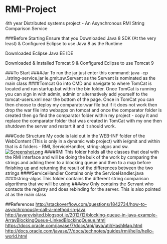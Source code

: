 # RMI-Project
4th year Distributed systems project - An Asynchronous RMI String Comparison Service

###Before Starting
Ensure that you
Downloaded Java 8 SDK (At the very least) & Configured Eclipse to use Java 8 as the Runtime

Downloaded Eclipse Java EE IDE

Downloaded & Installed Tomcat 9 & Configured Eclipse to use Tomcat 9

###To Start
####Jar
To run the jar just enter this command:
java -cp ./string-service.jar ie.gmit.sw.Servant
as the Servant is nominated as the main class
####Tomcat
Go into CMD and navigate to where TomCat is located and run startup.bat within the bin folder.
Once TomCat is running you can sign in with admin, admin or alternatively add yourself to the tomcat-users.xml near the bottom of the page. Once in TomCat you can then choose to deploy my comparator.war file but if it does not work then drop the war file into webapps on tomcat and once the comparator folder is created then go find the comparator folder within my project - copy it and replace the comparator folder that was created in TomCat with my one then shutdown the server and restart it and it should work.

###Code Structure
My code is laid out in the WEB-INF folder of the WebContent (This is only in a dynamic web project) with ie/gmit and within that is 4 folders - RMI, ServiceHandler, string-algos and sw.
[![Screenshot.png](https://s28.postimg.org/j4q8x03od/Screenshot.png)](https://postimg.org/image/og55hppqx/)
####RMI
This folder holds all the classes that deal with the RMI interface and will be doing the bulk of the work by comparing the strings and adding them to a blocking queue and then to a map before finishing up and returning the result of the differences between the two strings
####ServiceHandler
Contains only the ServiceHandler.java
####string-algos
This folder contains the different string comparison algorithms that we will be using
####sw
Only contains the Servant who contacts the registry and does rebinding for the server. This is also pointed at as the main class

##References
http://stackoverflow.com/questions/1842734/how-to-asynchronously-call-a-method-in-java
http://javarevisited.blogspot.ie/2012/12/blocking-queue-in-java-example-ArrayBlockingQueue-LinkedBlockingQueue.html
https://docs.oracle.com/javase/7/docs/api/java/util/HashMap.html
http://docs.oracle.com/javase/7/docs/technotes/guides/rmi/hello/hello-world.html
